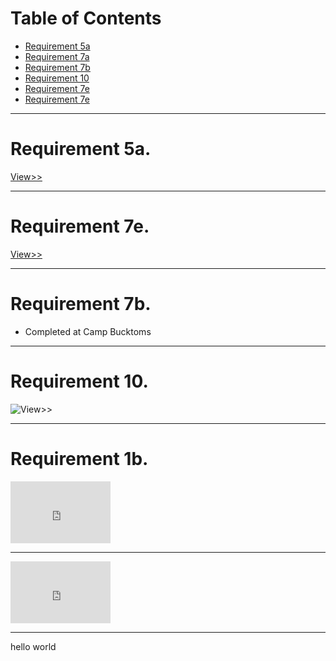 <h1>Table of Contents</h1>

<ul>
<li><a href="zephyrcarter.github.io/#5a">Requirement 5a</a></li>
<li><a href="zephyrcarter.github.io/#7a">Requirement 7a</a></li>
<li><a href="zephyrcarter.github.io/#7b">Requirement 7b</a></li>
<li><a href="zephyrcarter.github.io/#10">Requirement 10</a></li>
<li><a href="zephyrcarter.github.io/#7e">Requirement 7e</a></li>
<li><a href="zephyrcarter.github.io/#1b">Requirement 7e</a></li>
</ul>

<hr>

<div id="5a"><h1>Requirement 5a.</h1></div>

[View>>](https://zephyrcarter.github.io/SCOUTHUB/FIRSTCLASS/5a.html)
<hr>
<div id="7e"><h1>Requirement 7e.</h1></div>

[View>>](https://zephyrcarter.github.io/7e.html)
<hr>
<div id="7b"><h1>Requirement 7b.</h1></div>
<ul>
  <li>Completed at Camp Bucktoms</li>
</ul>
<hr>
<div id="10"><h1>Requirement 10.</h1></div>

![View>>](https://github.com/user-attachments/assets/f4a2d7b4-25cf-43fe-9ab8-acc6a05bd501)
<hr>
<div id="1b"><h1>Requirement 1b.</h1></div>

<iframe width="160" height="99" src="https://www.youtube.com/embed/906f9e_CGfg" title="YouTube video player" frameborder="0" allow="accelerometer; autoplay; picture-in-picture; web-share" allowfullscreen></iframe>
<hr>
<iframe width="160" height="99" src="https://m.youtube.com/embed?v=906f9e_CGfg" title="YouTube video player" frameborder="0" allow="accelerometer; autoplay; picture-in-picture; web-share" allowfullscreen></iframe>
<hr>
hello world
